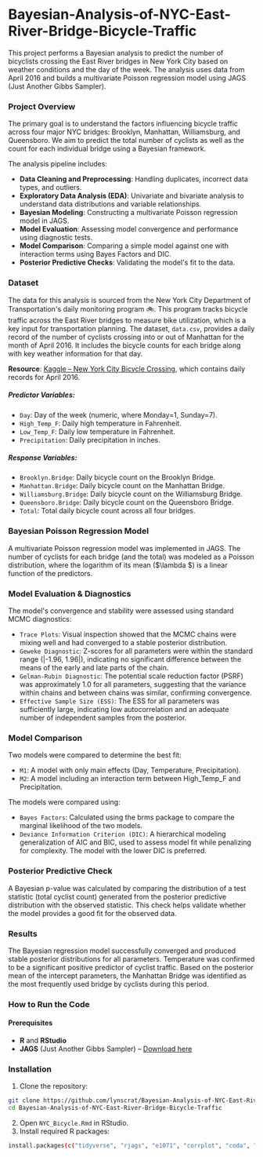 # Bayesian-Analysis-of-NYC-East-River-Bridge-Bicycle-Traffic
This project performs a Bayesian analysis to predict the number of bicyclists crossing the East River bridges in New York City based on weather conditions and the day of the week. The analysis uses data from April 2016 and builds a multivariate Poisson regression model using JAGS (Just Another Gibbs Sampler).

### Project Overview
The primary goal is to understand the factors influencing bicycle traffic across four major NYC bridges: Brooklyn, Manhattan, Williamsburg, and Queensboro. We aim to predict the total number of cyclists as well as the count for each individual bridge using a Bayesian framework.

The analysis pipeline includes:
- **Data Cleaning and Preprocessing**: Handling duplicates, incorrect data types, and outliers.
- **Exploratory Data Analysis (EDA)**: Univariate and bivariate analysis to understand data distributions and variable relationships.
- **Bayesian Modeling**: Constructing a multivariate Poisson regression model in JAGS.
- **Model Evaluation**: Assessing model convergence and performance using diagnostic tests.
- **Model Comparison**: Comparing a simple model against one with interaction terms using Bayes Factors and DIC.
- **Posterior Predictive Checks**: Validating the model's fit to the data.

### Dataset
The data for this analysis is sourced from the New York City Department of Transportation's daily monitoring program 🚲. This program tracks bicycle traffic across the East River bridges to measure bike utilization, which is a key input for transportation planning. 
The dataset, `data.csv`, provides a daily record of the number of cyclists crossing into or out of Manhattan for the month of April 2016. It includes the bicycle counts for each bridge along with key weather information for that day.

**Resource**: [Kaggle – New York City Bicycle Crossing](https://www.kaggle.com/datasets/new-york-city/nyc-east-river-bicycle-crossings?), which contains daily records for April 2016.

##### Predictor Variables:
- `Day`: Day of the week (numeric, where Monday=1, Sunday=7).
- `High_Temp_F`: Daily high temperature in Fahrenheit.
- `Low_Temp_F`: Daily low temperature in Fahrenheit.
- `Precipitation`: Daily precipitation in inches.

##### Response Variables:
- `Brooklyn.Bridge`: Daily bicycle count on the Brooklyn Bridge.
- `Manhattan.Bridge`: Daily bicycle count on the Manhattan Bridge.
- `Williamsburg.Bridge`: Daily bicycle count on the Williamsburg Bridge.
- `Queensboro.Bridge`: Daily bicycle count on the Queensboro Bridge.
- `Total`: Total daily bicycle count across all four bridges.

### Bayesian Poisson Regression Model
A multivariate Poisson regression model was implemented in JAGS. The number of cyclists for each bridge (and the total) was modeled as a Poisson distribution, where the logarithm of its mean ($\lambda $) is a linear function of the predictors.

### Model Evaluation & Diagnostics
The model's convergence and stability were assessed using standard MCMC diagnostics:
- `Trace Plots`: Visual inspection showed that the MCMC chains were mixing well and had converged to a stable posterior distribution.
- `Geweke Diagnostic`: Z-scores for all parameters were within the standard range (|-1.96, 1.96|), indicating no significant difference between the means of the early and late parts of the chain.
- `Gelman-Rubin Diagnostic`: The potential scale reduction factor (PSRF) was approximately 1.0 for all parameters, suggesting that the variance within chains and between chains was similar, confirming convergence.
- `Effective Sample Size (ESS)`: The ESS for all parameters was sufficiently large, indicating low autocorrelation and an adequate number of independent samples from the posterior.

### Model Comparison
Two models were compared to determine the best fit:
- `M1`: A model with only main effects (Day, Temperature, Precipitation).
- `M2`: A model including an interaction term between High_Temp_F and Precipitation.

The models were compared using:
- `Bayes Factors`: Calculated using the brms package to compare the marginal likelihood of the two models.
- `Deviance Information Criterion (DIC)`: A hierarchical modeling generalization of AIC and BIC, used to assess model fit while penalizing for complexity. The model with the lower DIC is preferred.

### Posterior Predictive Check
A Bayesian p-value was calculated by comparing the distribution of a test statistic (total cyclist count) generated from the posterior predictive distribution with the observed statistic. This check helps validate whether the model provides a good fit for the observed data.

### Results
The Bayesian regression model successfully converged and produced stable posterior distributions for all parameters.
Temperature was confirmed to be a significant positive predictor of cyclist traffic.
Based on the posterior mean of the intercept parameters, the Manhattan Bridge was identified as the most frequently used bridge by cyclists during this period.

### How to Run the Code
#### Prerequisites
- **R** and **RStudio**  
- **JAGS** (Just Another Gibbs Sampler) – [Download here](https://mcmc-jags.sourceforge.io/)

### Installation
1. Clone the repository:
```bash
git clone https://github.com/lynscrat/Bayesian-Analysis-of-NYC-East-River-Bridge-Bicycle-Traffic.git
cd Bayesian-Analysis-of-NYC-East-River-Bridge-Bicycle-Traffic
```
2. Open `NYC_Bicycle.Rmd` in RStudio.
3. Install required R packages:
```bash
install.packages(c("tidyverse", "rjags", "e1071", "corrplot", "coda", "brms", "Rcpp"))
```
